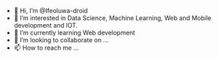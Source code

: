 - 👋 Hi, I’m @Ifeoluwa-droid
- 👀 I’m interested in Data Science, Machine Learning, Web and Mobile development and IOT.
- 🌱 I’m currently learning Web development
- 💞️ I’m looking to collaborate on ...
- 📫 How to reach me ...

<!---
Ifeoluwa-droid/Ifeoluwa-droid is a ✨ special ✨ repository because its `README.md` (this file) appears on your GitHub profile.
You can click the Preview link to take a look at your changes.
--->

